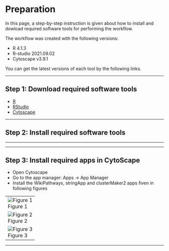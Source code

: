 
# Preparation

In this page, a step-by-step instruction is given about how to install and dowload required software tools for performing the workflow.

The workflow was created with the following versions:
* R 4.1.3
* R-studio 2021.09.02
* Cytoscape v3.9.1 

You can get the latest versions of each tool by the following links.

-----
## Step 1: Download required software tools
* [R](https://cran.r-project.org/bin/windows/base/) 
* [RStudio](https://www.rstudio.com/products/rstudio/download/#download) 
* [Cytoscape](https://cytoscape.org/) 

-----
## Step 2: Install required software tools
-----
-----
## Step 3: Install required apps in CytoScape
* Open Cytoscape
* Go to the app manager: Apps -> App Manager
* Install the WikiPathways, stringApp and clusterMaker2 apps fiven in following figures
<table>
  <tr>
    <td><img src="https://bigcat-um.github.io/Transcriptomics_Metabolomics_tutorials/images/prep/CytoScape_image-1.jpg" alt="Figure 1"/><br/>Figure 1</td>
  </tr>  
  <tr>
    <td><img src="https://bigcat-um.github.io/Transcriptomics_Metabolomics_tutorials/images/prep/CytoScape_image-2.jpg" alt="Figure 2"/><br/>Figure 2</td>
  </tr> 
  <tr>
    <td><img src="https://bigcat-um.github.io/Transcriptomics_Metabolomics_tutorials/images/prep/CytoScape_image-3.jpg" alt="Figure 3"/><br/>Figure 3</td>
  </tr> 
</table>

-----